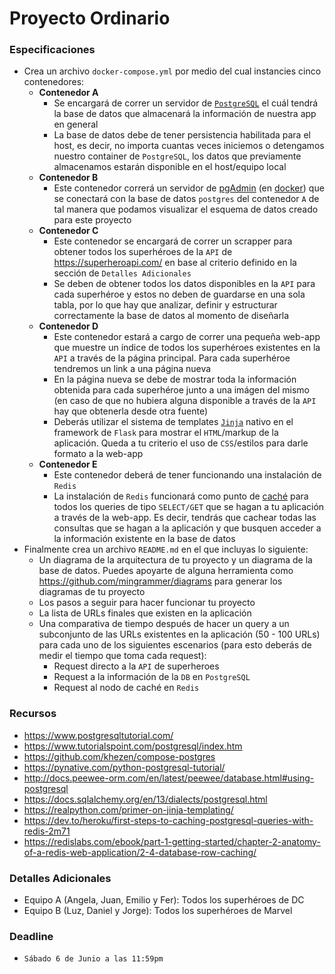 # Proyecto Ordinario

### Especificaciones

* Crea un archivo `docker-compose.yml` por medio del cual instancies cinco contenedores:
  * **Contenedor A**
    * Se encargará de correr un servidor de [`PostgreSQL`](https://hub.docker.com/_/postgres) el cuál tendrá la base de datos que almacenará la información de nuestra app en general
    * La base de datos debe de tener persistencia habilitada para el host, es decir, no importa cuantas veces iniciemos o detengamos nuestro container de `PostgreSQL`, los datos que previamente almacenamos estarán disponible en el host/equipo local
  * **Contenedor B**
    * Este contenedor correrá un servidor de [pgAdmin](https://www.pgadmin.org/) (en [docker](https://hub.docker.com/r/dpage/pgadmin4/)) que se conectará con la base de datos `postgres` del contenedor `A` de tal manera que podamos visualizar el esquema de datos creado para este proyecto
  * **Contenedor C**
    * Este contenedor se encargará de correr un scrapper para obtener todos los superhéroes de la `API` de https://superheroapi.com/ en base al criterio definido en la sección de `Detalles Adicionales`
    * Se deben de obtener todos los datos disponibles en la `API` para cada superhéroe y estos no deben de guardarse en una sola tabla, por lo que hay que analizar, definir y estructurar correctamente la base de datos al momento de diseñarla
  * **Contenedor D**
    * Este contenedor estará a cargo de correr una pequeña web-app que muestre un índice de todos los superhéroes existentes en la `API` a través de la página principal. Para cada superhéroe tendremos un link a una página nueva
    * En la página nueva se debe de mostrar toda la información obtenida para cada superhéroe junto a una imágen del mismo (en caso de que no hubiera alguna disponible a través de la `API` hay que obtenerla desde otra fuente)
    * Deberás utilizar el sistema de templates [`Jinja`](https://flask.palletsprojects.com/en/1.1.x/tutorial/templates/) nativo en el framework de `Flask` para mostrar el `HTML`/markup de la aplicación. Queda a tu criterio el uso de `CSS`/estilos para darle formato a la web-app
  * **Contenedor E**
    * Este contenedor deberá de tener funcionando una instalación de `Redis`
    * La instalación de `Redis` funcionará como punto de [caché](https://en.wikipedia.org/wiki/Cache_(computing)) para todos los queries de tipo `SELECT/GET` que se hagan a tu aplicación a través de la web-app. Es decir, tendrás que cachear todas las consultas que se hagan a la aplicación y que busquen acceder a la información existente en la base de datos
* Finalmente crea un archivo `README.md` en el que incluyas lo siguiente:
  * Un diagrama de la arquitectura de tu proyecto y un diagrama de la base de datos. Puedes apoyarte de alguna herramienta como https://github.com/mingrammer/diagrams para generar los diagramas de tu proyecto
  * Los pasos a seguir para hacer funcionar tu proyecto
  * La lista de URLs finales que existen en la aplicación
  * Una comparativa de tiempo después de hacer un query a un subconjunto de las URLs existentes en la aplicación (50 - 100 URLs) para cada uno de los siguientes escenarios (para esto deberás de medir el tiempo que toma cada request):
    * Request directo a la `API` de superheroes
    * Request a la información de la `DB` en `PostgreSQL`
    * Request al nodo de caché en `Redis`

### Recursos
* https://www.postgresqltutorial.com/
* https://www.tutorialspoint.com/postgresql/index.htm
* https://github.com/khezen/compose-postgres
* https://pynative.com/python-postgresql-tutorial/
* http://docs.peewee-orm.com/en/latest/peewee/database.html#using-postgresql
* https://docs.sqlalchemy.org/en/13/dialects/postgresql.html
* https://realpython.com/primer-on-jinja-templating/
* https://dev.to/heroku/first-steps-to-caching-postgresql-queries-with-redis-2m71
* https://redislabs.com/ebook/part-1-getting-started/chapter-2-anatomy-of-a-redis-web-application/2-4-database-row-caching/

### Detalles Adicionales
* Equipo A (Angela, Juan, Emilio y Fer): Todos los superhéroes de DC
* Equipo B (Luz, Daniel y Jorge): Todos los superhéroes de Marvel

### Deadline

* `Sábado 6 de Junio a las 11:59pm`
